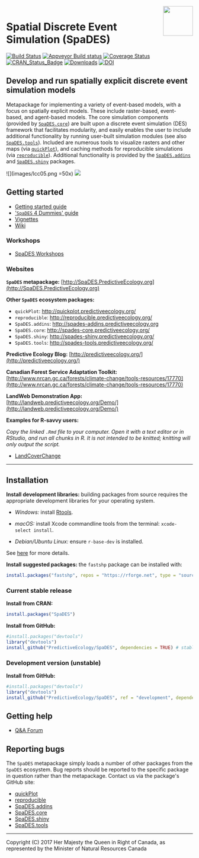 <img align="right" width="80" pad="20" src="https://github.com/PredictiveEcology/SpaDES/raw/master/docs/images/SpaDES.png">

# Spatial Discrete Event Simulation (SpaDES)

[![Build Status](https://travis-ci.org/PredictiveEcology/SpaDES.svg?branch=master)](https://travis-ci.org/PredictiveEcology/SpaDES)
[![Appveyor Build status](https://ci.appveyor.com/api/projects/status/2fxqhgk6miv2fytd/branch/master?svg=true)](https://ci.appveyor.com/project/achubaty/spades/branch/master)
[![Coverage Status](https://coveralls.io/repos/github/PredictiveEcology/SpaDES/badge.svg?branch=master)](https://coveralls.io/github/PredictiveEcology/SpaDES?branch=master)
[![CRAN_Status_Badge](http://www.r-pkg.org/badges/version/SpaDES)](https://cran.r-project.org/package=SpaDES)
[![Downloads](http://cranlogs.r-pkg.org/badges/grand-total/SpaDES)](https://cran.r-project.org/package=SpaDES)
[![DOI](https://zenodo.org/badge/17892/PredictiveEcology/SpaDES.svg)](https://zenodo.org/badge/latestdoi/17892/PredictiveEcology/SpaDES)

## Develop and run spatially explicit discrete event simulation models

Metapackage for implementing a variety of event-based models, with a focus on spatially explicit models.
These include raster-based, event-based, and agent-based models.
The core simulation components (provided by [`SpaDES.core`](http://spades-core.predictiveecology.org/)) are built upon a discrete event simulation (DES) framework that facilitates modularity, and easily enables the user to include additional functionality by running user-built simulation modules (see also [`SpaDES.tools`](http://spades-tools.predictiveecology.org/)).
Included are numerous tools to visualize rasters and other maps (via [`quickPlot`](http://quickplot.predictiveecology.org/)), and caching methods for reproducible simulations (via [`reproducible`](http://reproducible.predictiveecology.org/)).
Additional functionality is provided by the [`SpaDES.addins`](http://spades-addins.predictiveecology.org/) and [`SpaDES.shiny`](http://spades-shiny.predictiveecology.org/) packages.

![](images/lcc05.png =50x)
![](images/MapsSmall.gif)

## Getting started

- [Getting started guide](https://github.com/PredictiveEcology/SpaDES/wiki/Getting-Started-Guide)
- ['`SpaDES` 4 Dummies' guide](https://github.com/CeresBarros/SpaDES4Dummies)
- [Vignettes](https://github.com/PredictiveEcology/SpaDES/wiki/Help-Vignettes)
- [Wiki](https://github.com/PredictiveEcology/SpaDES/wiki)

### Workshops

- [SpaDES Workshops](https://github.com/PredictiveEcology/SpaDES/wiki/SpaDES-Workshops)


### Websites

**`SpaDES` metapackage:** [http://SpaDES.PredictiveEcology.org](http://SpaDES.PredictiveEcology.org)

**Other `SpaDES` ecosystem packages:**

- `quickPlot`: http://quickplot.predictiveecology.org/
- `reproducible`: http://reproducible.predictiveecology.org/
- `SpaDES.addins`: http://spades-addins.predictiveecology.org
- `SpaDES.core`: http://spades-core.predictiveecology.org/
- `SpaDES.shiny`: http://spades-shiny.predictiveecology.org/
- `SpaDES.tools`: http://spades-tools.predictiveecology.org/

**Predictive Ecology Blog:** [http://predictiveecology.org/](http://predictiveecology.org/)

**Canadian Forest Service Adaptation Toolkit:** [http://www.nrcan.gc.ca/forests/climate-change/tools-resources/17770](http://www.nrcan.gc.ca/forests/climate-change/tools-resources/17770)

**LandWeb Demonstration App:** [http://landweb.predictiveecology.org/Demo/](http://landweb.predictiveecology.org/Demo/)

**Examples for R-savvy users:**

*Copy the linked `.Rmd` file to your computer.*
*Open it with a text editor or in RStudio, and run all chunks in R.*
*It is not intended to be knitted; knitting will only output the script.*

- [LandCoverChange](https://raw.githubusercontent.com/PredictiveEcology/SpaDES-modules/master/modules/LCC2005/LCC2005.Rmd)

-----

## Installation

**Install development libraries:** building packages from source requires the appropriate development libraries for your operating system.
    
- *Windows:* install [Rtools](https://cran.r-project.org/bin/windows/Rtools/).

- *macOS:* install Xcode commandline tools from the terminal: `xcode-select install`. 
  
- *Debian/Ubuntu Linux:* ensure `r-base-dev` is installed.

See [here](https://support.rstudio.com/hc/en-us/articles/200486498-Package-Development-Prerequisites) for more details.

**Install suggested packages:** the `fastshp` package can be installed with:

```r
install.packages("fastshp", repos = "https://rforge.net", type = "source")
```

### Current stable release

**Install from CRAN:**

```r
install.packages("SpaDES")
```

**Install from GitHub:**
    
```r
#install.packages("devtools")
library("devtools")
install_github("PredictiveEcology/SpaDES", dependencies = TRUE) # stable
```

### Development version (unstable)

**Install from GitHub:**

```r
#install.packages("devtools")
library("devtools")
install_github("PredictiveEcology/SpaDES", ref = "development", dependencies = TRUE) # unstable
```

## Getting help

- [Q&A Forum](https://groups.google.com/forum/#!forum/spades-users)

## Reporting bugs

The `SpaDES` metapackage simply loads a number of other packages from the `SpaDES` ecosystem.
Bug reports should be reported to the specific package in question rather than the metapackage.
Contact us via the package's GitHub site:

- [quickPlot](https://github.com/PredictiveEcology/quickPlot/issues)
- [reproducible](https://github.com/PredictiveEcology/reproducible/issues)
- [SpaDES.addins](https://github.com/PredictiveEcology/SpaDES.addins/issues)
- [SpaDES.core](https://github.com/PredictiveEcology/SpaDES.core/issues)
- [SpaDES.shiny](https://github.com/PredictiveEcology/SpaDES.shiny/issues)
- [SpaDES.tools](https://github.com/PredictiveEcology/SpaDES.tools/issues)

-----

Copyright (C) 2017 Her Majesty the Queen in Right of Canada, as represented by the Minister of Natural Resources Canada
